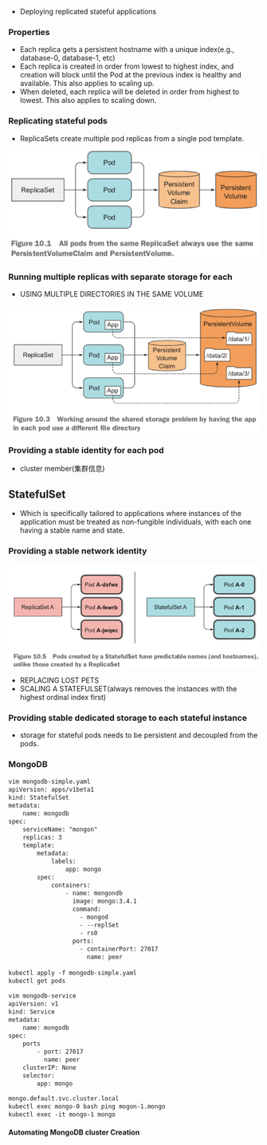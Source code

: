 *	Deploying replicated stateful applications

### Properties
*	Each replica gets a persistent hostname with a unique index(e.g., database-0, database-1, etc)
* 	Each replica is created in order from lowest to highest index, and creation will block until the Pod at the previous index is healthy and available. This also applies to scaling up.
*  When deleted, each replica will be deleted in order from highest to lowest. This also applies to scaling down.

### Replicating stateful pods
*	ReplicaSets create multiple pod replicas from a single pod template.

![](img/0050.png)


### Running multiple replicas with separate storage for each
*	USING MULTIPLE DIRECTORIES IN THE SAME VOLUME

![](./img/0051.png)

### Providing a stable identity for each pod
*	cluster member(集群信息)

## StatefulSet
*	Which is specifically tailored to applications where instances of the application must be treated as non-fungible individuals, with each one having a stable name and state.

### Providing a stable network identity
![](./img/0052.png)

*	REPLACING LOST PETS
* 	SCALING A STATEFULSET(always removes the instances with the highest ordinal index first)

### Providing stable dedicated storage to each stateful instance
*	storage for stateful pods needs to be persistent and decoupled from the pods. 

### MongoDB
```
vim mongodb-simple.yaml
apiVersion: apps/v1beta1
kind: StatefulSet
metadata:
	name: mongodb
spec:
	serviceName: "mongon"
	replicas: 3
	template:
		metadata:
			labels:
				app: mongo
		spec:
			containers:
				- name: mongondb
				  image: mongo:3.4.1
				  command:
				  	- mongod
				  	- --replSet
				  	- rs0
				  ports:
				  	- containerPort: 27017
				  	  name: peer

kubectl apply -f mongodb-simple.yaml
kubectl get pods
```

```
vim mongodb-service
apiVersion: v1
kind: Service
metadata:	
	name: mongodb
spec:
	ports
		- port: 27017
		  name: peer
	clusterIP: None
	selector:
		app: mongo
```

```
mongo.default.svc.cluster.local
kubectl exec mongo-0 bash ping mogon-1.mongo
kubectl exec -it mongo-1 mongo
```

####	Automating MongoDB cluster Creation
